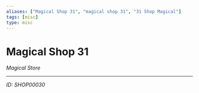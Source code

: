 ```yaml
---
aliases: ["Magical Shop 31", "magical shop 31", "31 Shop Magical"]
tags: [misc]
type: misc
---
```


# Magical Shop 31

*Magical Store*

---
*ID: SHOP00030*